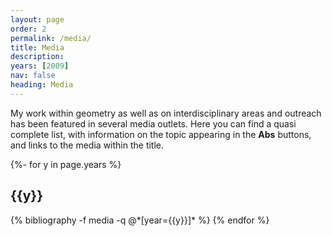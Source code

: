 ```yaml
---
layout: page
order: 2
permalink: /media/
title: Media
description: 
years: [2009]
nav: false
heading: Media
---
```

 
 My work within geometry as well as on interdisciplinary areas and outreach has been featured in several media outlets. Here you can find a quasi complete list, with information on the topic appearing in the <b>Abs</b> buttons, and links to the media within the title. 

<div id="publicationList" class="publications">
 
{%- for y in page.years %}
  <h2 class="year">{{y}}</h2>
  {% bibliography -f media -q @*[year={{y}}]* %}
{% endfor %}

</div>
